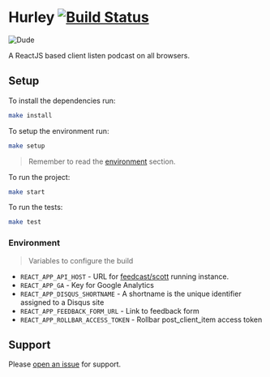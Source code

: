 # Hurley [![Build Status](https://travis-ci.org/feedcast/hurley.svg?branch=master)](https://travis-ci.org/feedcast/hurley)

![Dude](http://i.imgur.com/mmDOAgm.jpg)

A ReactJS based client listen podcast on all browsers.

## Setup

To install the dependencies run:

```sh
make install
```

To setup the environment run:

```sh
make setup
```

> Remember to read the [environment](#environment) section.

To run the project:

```sh
make start
```

To run the tests:

```sh
make test
```

### Environment
> Variables to configure the build

* `REACT_APP_API_HOST` - URL for [feedcast/scott](https://github.com/feedcast/scott) running instance.
* `REACT_APP_GA` - Key for Google Analytics
* `REACT_APP_DISQUS_SHORTNAME` - A shortname is the unique identifier assigned to a Disqus site
* `REACT_APP_FEEDBACK_FORM_URL` - Link to feedback form
* `REACT_APP_ROLLBAR_ACCESS_TOKEN` - Rollbar post_client_item access token

## Support

Please [open an issue](https://github.com/feedcast/hurley/issues/new) for support.
